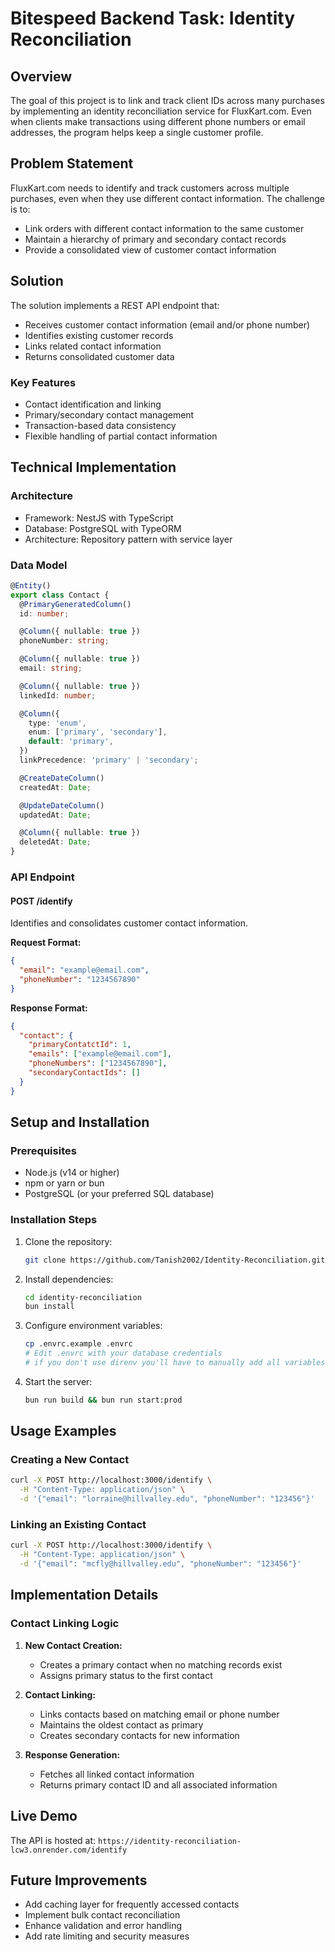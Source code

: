 # Bitespeed Backend Task: Identity Reconciliation

## Overview
The goal of this project is to link and track client IDs across many purchases by implementing an identity reconciliation service for FluxKart.com. Even when clients make transactions using different phone numbers or email addresses, the program helps keep a single customer profile.

## Problem Statement
FluxKart.com needs to identify and track customers across multiple purchases, even when they use different contact information. The challenge is to:
- Link orders with different contact information to the same customer
- Maintain a hierarchy of primary and secondary contact records
- Provide a consolidated view of customer contact information

## Solution
The solution implements a REST API endpoint that:
- Receives customer contact information (email and/or phone number)
- Identifies existing customer records
- Links related contact information
- Returns consolidated customer data

### Key Features
- Contact identification and linking
- Primary/secondary contact management
- Transaction-based data consistency
- Flexible handling of partial contact information

## Technical Implementation

### Architecture
- Framework: NestJS with TypeScript
- Database: PostgreSQL with TypeORM
- Architecture: Repository pattern with service layer

### Data Model
```typescript
@Entity()
export class Contact {
  @PrimaryGeneratedColumn()
  id: number;

  @Column({ nullable: true })
  phoneNumber: string;

  @Column({ nullable: true })
  email: string;

  @Column({ nullable: true })
  linkedId: number;

  @Column({
    type: 'enum',
    enum: ['primary', 'secondary'],
    default: 'primary',
  })
  linkPrecedence: 'primary' | 'secondary';

  @CreateDateColumn()
  createdAt: Date;

  @UpdateDateColumn()
  updatedAt: Date;

  @Column({ nullable: true })
  deletedAt: Date;
}
```

### API Endpoint

#### POST /identify
Identifies and consolidates customer contact information.

**Request Format:**
```json
{
  "email": "example@email.com",
  "phoneNumber": "1234567890"
}
```

**Response Format:**
```json
{
  "contact": {
    "primaryContatctId": 1,
    "emails": ["example@email.com"],
    "phoneNumbers": ["1234567890"],
    "secondaryContactIds": []
  }
}
```

## Setup and Installation

### Prerequisites
- Node.js (v14 or higher)
- npm or yarn or bun
- PostgreSQL (or your preferred SQL database)

### Installation Steps
1. Clone the repository:
   ```bash
   git clone https://github.com/Tanish2002/Identity-Reconciliation.git
   ```

2. Install dependencies:
   ```bash
   cd identity-reconciliation
   bun install
   ```

3. Configure environment variables:
   ```bash
   cp .envrc.example .envrc
   # Edit .envrc with your database credentials
   # if you don't use direnv you'll have to manually add all variables to your current shell scope
   ```

4. Start the server:
   ```bash
   bun run build && bun run start:prod
   ```

## Usage Examples

### Creating a New Contact
```bash
curl -X POST http://localhost:3000/identify \
  -H "Content-Type: application/json" \
  -d '{"email": "lorraine@hillvalley.edu", "phoneNumber": "123456"}'
```

### Linking an Existing Contact
```bash
curl -X POST http://localhost:3000/identify \
  -H "Content-Type: application/json" \
  -d '{"email": "mcfly@hillvalley.edu", "phoneNumber": "123456"}'
```

## Implementation Details

### Contact Linking Logic
1. **New Contact Creation:**
   - Creates a primary contact when no matching records exist
   - Assigns primary status to the first contact

2. **Contact Linking:**
   - Links contacts based on matching email or phone number
   - Maintains the oldest contact as primary
   - Creates secondary contacts for new information

3. **Response Generation:**
   - Fetches all linked contact information
   - Returns primary contact ID and all associated information

## Live Demo
The API is hosted at: `https://identity-reconciliation-lcw3.onrender.com/identify`

## Future Improvements
- Add caching layer for frequently accessed contacts
- Implement bulk contact reconciliation
- Enhance validation and error handling
- Add rate limiting and security measures
